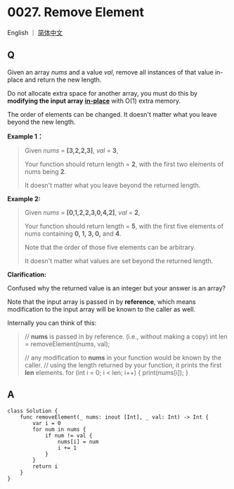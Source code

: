# 0027. Remove Element

English ｜ [简体中文](README-zh_CN)



## Q

Given an array *nums* and a value *val*, remove all instances of that value in-place and return the new length.

Do not allocate extra space for another array, you must do this by **modifying the input array** [**in-place**](https://en.wikipedia.org/wiki/In-place_algorithm) with O(1) extra memory.

The order of elements can be changed. It doesn't matter what you leave beyond the new length.

**Example 1：**

>Given *nums* = **[3,2,2,3]**, *val* = **3**,
>
>Your function should return length = **2**, with the first two elements of nums being **2**.
>
>It doesn't matter what you leave beyond the returned length.

**Example 2:**

>Given *nums* = **[0,1,2,2,3,0,4,2]**, *val* = **2**,
>
>Your function should return length = **5**, with the first five elements of nums containing **0, 1, 3, 0,** and **4**.
>
>Note that the order of those five elements can be arbitrary.
>
>It doesn't matter what values are set beyond the returned length.

**Clarification:**

Confused why the returned value is an integer but your answer is an array?

Note that the input array is passed in by **reference**, which means modification to the input array will be known to the caller as well.

Internally you can think of this:

>// **nums** is passed in by reference. (i.e., without making a copy)
>int len = removeElement(nums, val);
>
>// any modification to **nums** in your function would be known by the caller.
>// using the length returned by your function, it prints the first **len** elements.
>for (int i = 0; i < len; i++) {
>    print(nums[i]);
>}




## A

```
class Solution {
    func removeElement(_ nums: inout [Int], _ val: Int) -> Int {
        var i = 0
        for num in nums {
            if num != val {
                nums[i] = num
                i += 1
            }
        }
        return i
    }
}
```

